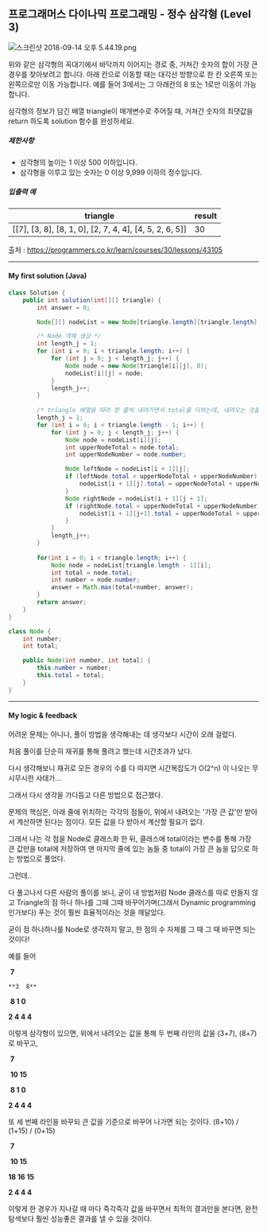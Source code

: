 ## 프로그래머스 다이나믹 프로그래밍 - 정수 삼각형 (Level 3)

![스크린샷 2018-09-14 오후 5.44.19.png](https://grepp-programmers.s3.amazonaws.com/files/production/97ec02cc39/296a0863-a418-431d-9e8c-e57f7a9722ac.png)

위와 같은 삼각형의 꼭대기에서 바닥까지 이어지는 경로 중, 거쳐간 숫자의 합이 가장 큰 경우를 찾아보려고 합니다. 아래 칸으로 이동할 때는 대각선 방향으로 한 칸 오른쪽 또는 왼쪽으로만 이동 가능합니다. 예를 들어 3에서는 그 아래칸의 8 또는 1로만 이동이 가능합니다.

삼각형의 정보가 담긴 배열 triangle이 매개변수로 주어질 때, 거쳐간 숫자의 최댓값을 return 하도록 solution 함수를 완성하세요.

##### 제한사항

- 삼각형의 높이는 1 이상 500 이하입니다.
- 삼각형을 이루고 있는 숫자는 0 이상 9,999 이하의 정수입니다.

##### 입출력 예

| triangle                                                | result |
| ------------------------------------------------------- | ------ |
| [[7], [3, 8], [8, 1, 0], [2, 7, 4, 4], [4, 5, 2, 6, 5]] | 30     |

출처 : https://programmers.co.kr/learn/courses/30/lessons/43105



---

#### My first solution (Java)

```java
class Solution {
	public int solution(int[][] triangle) {
		int answer = 0;

		Node[][] nodeList = new Node[triangle.length][triangle.length];

		/* Node 객체 생성 */
		int length_j = 1;
		for (int i = 0; i < triangle.length; i++) {
			for (int j = 0; j < length_j; j++) {
				Node node = new Node(triangle[i][j], 0);
				nodeList[i][j] = node;
			}
			length_j++;
		}
		
		/* triangle 배열을 따라 한 줄씩 내려가면서 total을 더하는데, 내려오는 것들 중 큰 것만 선택해서 node에 담기 */
		length_j = 1;
		for (int i = 0; i < triangle.length - 1; i++) {
			for (int j = 0; j < length_j; j++) {
				Node node = nodeList[i][j];
				int upperNodeTotal = node.total;
				int upperNodeNumber = node.number;

				Node leftNode = nodeList[i + 1][j];
				if (leftNode.total < upperNodeTotal + upperNodeNumber) {
					nodeList[i + 1][j].total = upperNodeTotal + upperNodeNumber;
				}
				Node rightNode = nodeList[i + 1][j + 1];
				if (rightNode.total < upperNodeTotal + upperNodeNumber) {
					nodeList[i + 1][j+1].total = upperNodeTotal + upperNodeNumber;
				}
			}
			length_j++;
		}
		
		for(int i = 0; i < triangle.length; i++) {
			Node node = nodeList[triangle.length - 1][i];
			int total = node.total;
			int number = node.number;
			answer = Math.max(total+number, answer);
		}
		return answer;
	}
}

class Node {
	int number;
	int total;

	public Node(int number, int total) {
		this.number = number;
		this.total = total;
	}
}

```

---

#### My logic & feedback

어려운 문제는 아니나, 풀이 방법을 생각해내는 데 생각보다 시간이 오래 걸렸다.

처음 풀이를 단순히 재귀를 통해 풀려고 했는데 시간초과가 났다.

다시 생각해보니 재귀로 모든 경우의 수를 다 따지면 시간복잡도가 O(2^n) 이 나오는 무시무시한 사태가...

그래서 다시 생각을 가다듬고 다른 방법으로 접근했다.

문제의 핵심은, 아래 줄에 위치하는 각각의 점들이, 위에서 내려오는 '가장 큰 값'만 받아서 계산하면 된다는 점이다. 모든 값을 다 받아서 계산할 필요가 없다.

그래서 나는 각 점을 Node로 클래스화 한 뒤, 클래스에 total이라는 변수를 통해 가장 큰 값만을 total에 저장하여 맨 마지막 줄에 있는 놈들 중 total이 가장 큰 놈을 답으로 하는 방법으로 풀었다.

그런데..

다 풀고나서 다른 사람의 풀이를 보니, 굳이 내 방법처럼 Node 클래스를 따로 만들지 않고 Triangle의 점 하나 하나를 그때 그때 바꾸어가며(그래서 Dynamic programming인가보다) 푸는 것이 훨씬 효율적이라는 것을 깨달았다.

굳이 점 하나하나를 Node로 생각하지 말고, 한 점의 수 자체를 그 때 그 때 바꾸면 되는 것이다!

예를 들어 

​    	**7**

  	**3  8**

​	**8  1  0**

 **2   4   4   4** 

이렇게 삼각형이 있으면, 위에서 내려오는 값을 통해 두 번째 라인의 값을 (3+7), (8+7)로 바꾸고,

​    	**7**

​	**10  15**

​	**8  1  0**

 **2   4   4   4** 

또 세 번째 라인을 바꾸되 큰 값을 기준으로 바꾸어 나가면 되는 것이다. (8+10) / (1+15) / (0+15)

​      	**7**

​	  **10  15**

   **18  16  15**

 **2     4     4    4** 

이렇게 한 경우가 지나갈 때 마다 즉각즉각 값을 바꾸면서 최적의 결과만을 본다면, 완전탐색보다 훨씬 성능좋은 결과를 낼 수 있을 것이다.